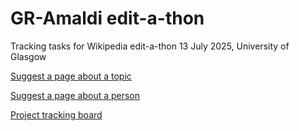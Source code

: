 # GR-Amaldi edit-a-thon

Tracking tasks for Wikipedia edit-a-thon 13 July 2025, University of Glasgow

[Suggest a page about a topic](https://github.com/cplb/edit-a-thon/issues/new?assignees=&labels=&projects=&template=topic-page-template.md&title=%5BPAGE%5D+Topic)

[Suggest a page about a person](https://github.com/cplb/edit-a-thon/issues/new?assignees=&labels=&projects=&template=biography-template.md&title=%5BBIO%5D+First-name+Last-name)

[Project tracking board](https://github.com/users/cplb/projects/1)
